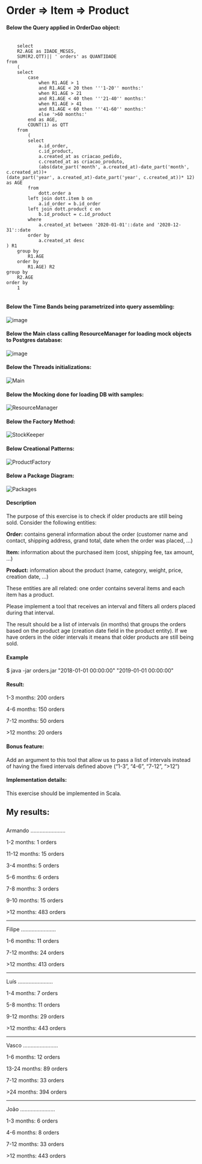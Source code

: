 # Order => Item => Product

<b><h4>Below the Query applied in OrderDao object:</h4></b>
<pre>
  <code>
    select
	R2.AGE as IDADE_MESES,
	SUM(R2.QTT)|| ' orders' as QUANTIDADE
from
	(
	select
		case
			when R1.AGE > 1
			and R1.AGE < 20 then '''1-20'' months:'
			when R1.AGE > 21
			and R1.AGE < 40 then '''21-40'' months:'
			when R1.AGE > 41
			and R1.AGE < 60 then '''41-60'' months:'
			else '>60 months:'
		end as AGE,
		COUNT(1) as QTT
	from
		(
		select
			a.id_order,
			c.id_product,
			a.created_at as criacao_pedido,
			c.created_at as criacao_produto,
			(abs(date_part('month', a.created_at)-date_part('month', c.created_at))+
(date_part('year', a.created_at)-date_part('year', c.created_at))* 12) as AGE
		from
			dott.order a
		left join dott.item b on
			a.id_order = b.id_order
		left join dott.product c on
			b.id_product = c.id_product
		where
			a.created_at between '2020-01-01'::date and '2020-12-31'::date
		order by
			a.created_at desc
) R1
	group by
		R1.AGE
	order by
		R1.AGE) R2
group by
	R2.AGE
order by
	1
    </code>
</pre>
<b><h4>Below the Time Bands being parametrized into query assembling:</h4></b>
![image](https://user-images.githubusercontent.com/20522327/138982616-cafd1a43-772e-4727-a92a-f3a576f376b2.png)
<b><h4>Below the Main class calling ResourceManager for loading mock objects to Postgres database:</h4></b>
![image](https://user-images.githubusercontent.com/20522327/138982948-1bf454b0-87a9-4cfd-a2b7-a817c9f23439.png)
<b><h4>Below the Threads initializations:</h4></b>
![Main](https://user-images.githubusercontent.com/20522327/138980487-4188cc81-af88-4ca1-a3af-61ed4bfe2260.png)
<b><h4>Below the Mocking done for loading DB with samples:</h4></b>
![ResourceManager](https://user-images.githubusercontent.com/20522327/138981112-9222aa01-115d-4b83-9f85-775c9bdf0bfb.png)
<b><h4>Below the Factory Method:</h4></b>
![StockKeeper](https://user-images.githubusercontent.com/20522327/138981878-2842a26f-913e-441a-89b9-07ae66d23c03.png)
<b><h4>Below Creational Patterns:</h4></b>
![ProductFactory](https://user-images.githubusercontent.com/20522327/138982504-c2ce3364-bc88-4503-aeb9-33ecc33b29b2.png)
<b><h4>Below a Package Diagram:</h4></b>
![Packages](https://user-images.githubusercontent.com/20522327/138984495-5d566fd0-f1f7-4666-8d94-439809a48683.png)

<b><h4> Description </h4></b>

The purpose of this exercise is to check if older products are still being sold. Consider the following entities:

<b>Order:</b> contains general information about the order (customer name and contact, shipping address, grand total, date when the order was placed, ...)

<b>Item:</b> information about the purchased item (cost, shipping fee, tax amount, ...)

<b>Product:</b> information about the product (name, category, weight, price, creation date, ...)

These entities are all related: one order contains several items and each item has a product.

Please implement a tool that receives an interval and filters all orders placed during that interval.

The result should be a list of intervals (in months) that groups the orders based on the product age (creation date field in the product entity). If we have orders in the older intervals it means that older products are still being sold.

<b><h4> Example </h4></b>

$ java -jar orders.jar "2018-01-01 00:00:00" "2019-01-01 00:00:00"

<b><h4> Result: </h4></b>

1-3 months: 200 orders

4-6 months: 150 orders

7-12 months: 50 orders

&gt;12 months: 20 orders

<b><h4> Bonus feature: </h4></b>

Add an argument to this tool that allow us to pass a list of intervals instead of having the fixed intervals defined above (“1-3”, “4-6”, “7-12”, “>12”)

<b><h4> Implementation details: </h4></b>

This exercise should be implemented in Scala.


<b><h4> My results: </h4></b>
-----------------------
Armando
.......................

1-2 months: 1 orders

11-12 months: 15 orders

3-4 months: 5 orders

5-6 months: 6 orders

7-8 months: 3 orders

9-10 months: 15 orders

&gt;12 months: 483 orders

-----------------------
Filipe
.......................

1-6 months: 11 orders

7-12 months: 24 orders

&gt;12 months: 413 orders

-----------------------
Luís
.......................

1-4 months: 7 orders

5-8 months: 11 orders

9-12 months: 29 orders

&gt;12 months: 443 orders

-----------------------
Vasco
.......................

1-6 months: 12 orders

13-24 months: 89 orders

7-12 months: 33 orders

&gt;24 months: 394 orders

-----------------------
João
.......................

1-3 months: 6 orders

4-6 months: 8 orders

7-12 months: 33 orders

&gt;12 months: 443 orders




